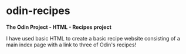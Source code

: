 # odin-recipes
**The Odin Project - HTML - Recipes project**

I have used basic HTML to create a basic recipe website consisting of a main index page with a link to three of Odin's recipes!
